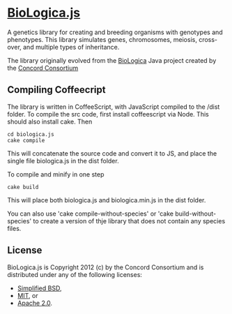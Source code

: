 # [BioLogica.js](https://github.com/concord-consortium/biologica.js)

A genetics library for creating and breeding organisms with genotypes and phenotypes. This library simulates
genes, chromosomes, meiosis, cross-over, and multiple types of inheritance.

The library originally evolved from the [BioLogica](http://biologica.concord.org/) Java project created by
the [Concord Consortium](http://www.concord.org/)

## Compiling Coffeecript

The library is written in CoffeeScript, with JavaScript compiled to the /dist folder. To compile the src
code, first install coffeescript via Node. This should also install cake. Then

    cd biologica.js
    cake compile

This will concatenate the source code and convert it to JS, and place the single file biologica.js in the dist folder.

To compile and minify in one step

    cake build

This will place both biologica.js and biologica.min.js in the dist folder.

You can also use 'cake compile-without-species' or 'cake build-without-species' to create a version of
thje library that does not contain any species files.

## License

BioLogica.js is Copyright 2012 (c) by the Concord Consortium and is distributed under
any of the following licenses:

- [Simplified BSD](http://www.opensource.org/licenses/BSD-2-Clause),
- [MIT](http://www.opensource.org/licenses/MIT), or
- [Apache 2.0](http://www.opensource.org/licenses/Apache-2.0).